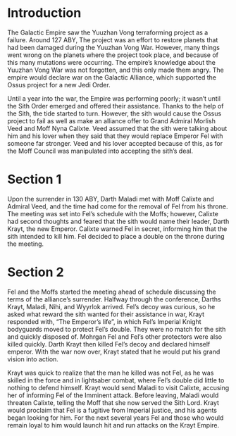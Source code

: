 # Introduction

The Galactic Empire saw the Yuuzhan Vong terraforming project as a failure.
Around 127 ABY, The project was an effort to restore planets that had been damaged during the Yuuzhan Vong War.
However, many things went wrong on the planets where the project took place, and because of this many mutations were occurring.
The empire’s knowledge about the Yuuzhan Vong War was not forgotten, and this only made them angry.
The empire would declare war on the Galactic Alliance, which supported the Ossus project for a new Jedi Order.

Until a year into the war, the Empire was performing poorly; it wasn’t until the Sith Order emerged and offered their assistance.
Thanks to the help of the Sith, the tide started to turn.
However, the sith would cause the Ossus project to fail as well as make an alliance offer to Grand Admiral Morlish Veed and Moff Nyna Calixte.
Veed assumed that the sith were talking about him and his lover when they said that they would replace Emperor Fel with someone far stronger.
Veed and his lover accepted because of this, as for the Moff Council was manipulated into accepting the sith’s deal.

# Section 1

Upon the surrender in 130 ABY, Darth Maladi met with Moff Calixte and Admiral Veed, and the time had come for the removal of Fel from his throne.
The meeting was set into Fel’s schedule with the Moffs; however, Calixte had second thoughts and feared that the sith would name their leader, Darth Krayt, the new Emperor.
Calixte warned Fel in secret, informing him that the sith intended to kill him.
Fel decided to place a double on the throne during the meeting.

# Section 2

Fel and the Moffs started the meeting ahead of schedule discussing the terms of the alliance’s surrender.
Halfway through the conference, Darths Krayt, Maladi, Nihi, and Wyyrlok arrived.
Fel’s decoy was curious, so he asked what reward the sith wanted for their assistance in war, Krayt responded with, “The Emperor’s life”, in which Fel’s Imperial Knight bodyguards moved to protect Fel’s double.
They were no match for the sith and quickly disposed of.
Mohrgan Fel and Fel’s other protectors were also killed quickly.
Darth Krayt then killed Fel’s decoy and declared himself emperor.
With the war now over, Krayt stated that he would put his grand vision into action.

Krayt was quick to realize that the man he killed was not Fel, as he was skilled in the force and in lightsaber combat, where Fel’s double did little to nothing to defend himself.
Krayt would send Maladi to visit Calixte, accusing her of informing Fel of the Imminent attack.
Before leaving, Maladi would threaten Calixte, telling the Moff that she now served the Sith Lord.
Krayt would proclaim that Fel is a fugitive from Imperial justice, and his agents began looking for him.
For the next several years Fel and those who would remain loyal to him would launch hit and run attacks on the Krayt Empire.
